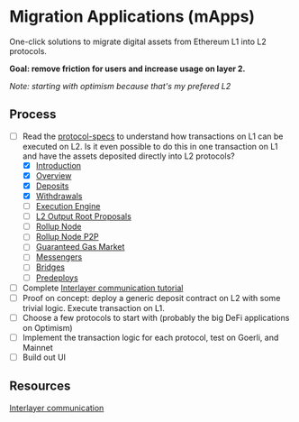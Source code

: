 # Migration Applications (mApps)

One-click solutions to migrate digital assets from Ethereum L1 into L2 protocols.

**Goal: remove friction for users and increase usage on layer 2.**

_Note: starting with optimism because that's my prefered L2_

## Process

- [ ] Read the [protocol-specs](https://github.com/ethereum-optimism/optimism/tree/develop/specs) to understand how transactions on L1 can be executed on L2. Is it even possible to do this in one transaction on L1 and have the assets deposited directly into L2 protocols?
  - [X] [Introduction](https://github.com/ethereum-optimism/optimism/blob/develop/specs/introduction.md)
  - [X] [Overview](https://github.com/ethereum-optimism/optimism/blob/develop/specs/overview.md)
  - [X] [Deposits](https://github.com/ethereum-optimism/optimism/blob/develop/specs/deposits.md)
  - [X] [Withdrawals](https://github.com/ethereum-optimism/optimism/blob/develop/specs/withdrawals.md)
  - [ ] [Execution Engine](https://github.com/ethereum-optimism/optimism/blob/develop/specs/exec-engine.md)
  - [ ] [L2 Output Root Proposals](https://github.com/ethereum-optimism/optimism/blob/develop/specs/proposals.md)
  - [ ] [Rollup Node](https://github.com/ethereum-optimism/optimism/blob/develop/specs/rollup-node.md)
  - [ ] [Rollup Node P2P](https://github.com/ethereum-optimism/optimism/blob/develop/specs/rollup-node-p2p.md)
  - [ ] [Guaranteed Gas Market](https://github.com/ethereum-optimism/optimism/blob/develop/specs/guaranteed-gas-market.md)
  - [ ] [Messengers](https://github.com/ethereum-optimism/optimism/blob/develop/specs/messengers.md)
  - [ ] [Bridges](https://github.com/ethereum-optimism/optimism/blob/develop/specs/bridges.md)
  - [ ] [Predeploys](https://github.com/ethereum-optimism/optimism/blob/develop/specs/predeploys.md)
- [ ] Complete [Interlayer communication tutorial](https://github.com/ethereum-optimism/optimism-tutorial/tree/main/cross-dom-comm)
- [ ] Proof on concept: deploy a generic deposit contract on L2 with some trivial logic. Execute transaction on L1.
- [ ] Choose a few protocols to start with (probably the big DeFi applications on Optimism)
- [ ] Implement the transaction logic for each protocol, test on Goerli, and Mainnet
- [ ] Build out UI

## Resources

[Interlayer communication](https://github.com/ethereum-optimism/optimism-tutorial/tree/main/cross-dom-comm)
